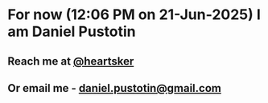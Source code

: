 # For now (12:06 PM on 21-Jun-2025) I am Daniel Pustotin
## Reach me at [@heartsker](https://t.me/heartsker)
## Or email me - daniel.pustotin@gmail.com

